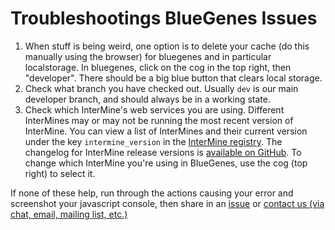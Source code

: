 # Troubleshootings BlueGenes Issues

1. When stuff is being weird, one option is to delete your cache (do this manually using the browser) for bluegenes and in particular localstorage. In bluegenes, click on the cog in the top right, then "developer". There should be a big blue button that clears local storage.
2. Check what branch you have checked out. Usually `dev` is our main developer branch, and should always be in a working state.
3. Check which InterMine's web services you are using. Different InterMines may or may not be running the most recent version of InterMine. You can view a list of InterMines and their current version under the key `intermine_version` in the [InterMine registry](http://registry.intermine.org/service/instances). The changelog for InterMine release versions is [available on GitHub](https://github.com/intermine/intermine/releases). To change which InterMine you're using in BlueGenes, use the cog (top right) to select it.

If none of these help, run through the actions causing your error and screenshot your javascript console, then share in an [issue](https://github.com/intermine/bluegenes/issues) or [contact us (via chat, email, mailing list, etc.)](http://intermine.readthedocs.io/en/latest/about/contact-us/)
